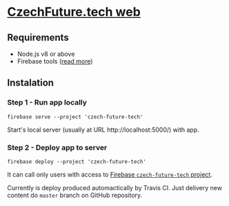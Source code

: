 # [CzechFuture.tech web](https://czechfuture.tech/)

## Requirements
- Node.js v8 or above
- Firebase tools ([read more](https://firebase.google.com/docs/cli))   

## Instalation 

### Step 1 - Run app locally
```
firebase serve --project 'czech-future-tech'
```
Start's local server (usually at URL http://localhost:5000/) with app.

### Step 2 - Deploy app to server
```
firebase deploy --project 'czech-future-tech'
```
It can call only users with access to [Firebase `czech-future-tech` project](https://console.firebase.google.com/project/czech-future-tech).

Currently is deploy produced automactically by Travis CI. Just delivery new content do `master` branch on GitHub repository.
